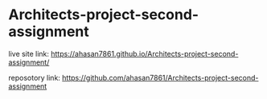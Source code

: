 # Architects-project-second-assignment

live site link: https://ahasan7861.github.io/Architects-project-second-assignment/



reposotory link: https://github.com/ahasan7861/Architects-project-second-assignment
